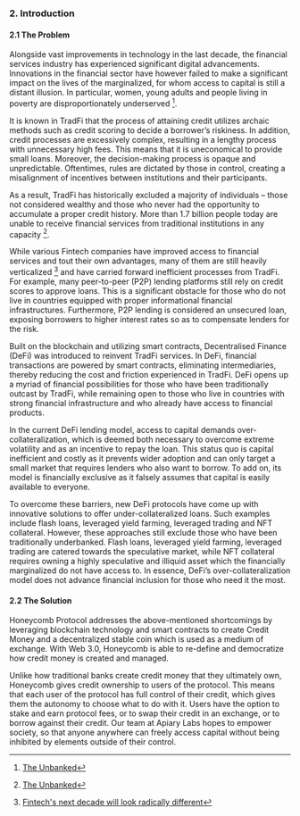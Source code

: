 ### 2. Introduction
#### 2.1 The Problem

Alongside vast improvements in technology in the last decade, the financial services industry has experienced significant digital advancements. Innovations in the financial sector have however failed to make a significant impact on the lives of the marginalized, for whom access to capital is still a distant illusion. In particular, women, young adults and people living in poverty are disproportionately underserved [^1]. 

It is known in TradFi that the process of attaining credit utilizes archaic methods such as credit scoring to decide a borrower’s riskiness. In addition, credit processes are excessively complex, resulting in a lengthy process with unnecessary high fees. This means that it is uneconomical to provide small loans. Moreover, the decision-making process is opaque and unpredictable. Oftentimes, rules are dictated by those in control, creating a misalignment of incentives between institutions and their participants.

As a result, TradFi has historically excluded a majority of individuals – those not considered wealthy and those who never had the opportunity to accumulate a proper credit history. More than 1.7 billion people today are unable to receive financial services from traditional institutions in any capacity [^1].

While various Fintech companies have improved access to financial services and tout their own advantages, many of them are still heavily verticalized [^2] and have carried forward inefficient processes from TradFi. For example, many peer-to-peer (P2P) lending platforms still rely on credit scores to approve loans. This is a significant obstacle for those who do not live in countries equipped with proper informational financial infrastructures. Furthermore, P2P lending is considered an unsecured loan, exposing borrowers to higher interest rates so as to compensate lenders for the risk.

Built on the blockchain and utilizing smart contracts, Decentralised Finance (DeFi) was introduced to reinvent TradFi services. In DeFi, financial transactions are powered by smart contracts, eliminating intermediaries, thereby reducing the cost and friction experienced in TradFi. DeFi opens up a myriad of financial possibilities for those who have been traditionally outcast by TradFi, while remaining open to those who live in countries with strong financial infrastructure and who already have access to financial products. 

In the current DeFi lending model, access to capital demands over-collateralization, which is deemed both necessary to overcome extreme volatility and as an incentive to repay the loan. This status quo is capital inefficient and costly as it prevents wider adoption and can only target a small market that requires lenders who also want to borrow. To add on, its model is financially exclusive as it falsely assumes that capital is easily available to everyone.

To overcome these barriers, new DeFi protocols have come up with innovative solutions to offer under-collateralized loans. Such examples include flash loans, leveraged yield farming, leveraged trading and NFT collateral. However, these approaches still exclude those who have been traditionally underbanked.  Flash loans, leveraged yield farming, leveraged trading are catered towards the speculative market, while NFT collateral requires owning a highly speculative and illiquid asset which the financially marginalized do not have access to. In essence, DeFi’s over-collateralization model does not advance financial inclusion for those who need it the most.

#### 2.2 The Solution

Honeycomb Protocol addresses the above-mentioned shortcomings by leveraging blockchain technology and smart contracts to create Credit Money and a decentralized stable coin which is used as a medium of exchange. With Web 3.0, Honeycomb is able to re-define and democratize how credit money is created and managed. 

Unlike how traditional banks create credit money that they ultimately own, Honeycomb gives credit ownership to users of the protocol. This means that each user of the protocol has full control of their credit, which gives them the autonomy to choose what to do with it. Users have the option to stake and earn protocol fees, or to swap their credit in an exchange, or to borrow against their credit. Our team at Apiary Labs hopes to empower society, so that anyone anywhere can freely access capital without being inhibited by elements outside of their control.




[^1]: [The Unbanked](https://globalfindex.worldbank.org/sites/globalfindex/files/chapters/2017%20Findex%20full%20report_chapter2.pdf)

[^2]: [Fintech's next decade will look radically different](https://techcrunch.com/2019/12/22/fintechs-next-decade-will-look-radically-different/)

